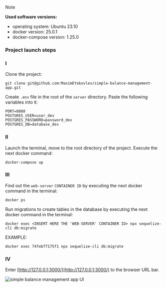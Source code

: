 > [!NOTE]
> **Used software versions:**
> - operating system: Ubuntu 23.10
> - docker version: 25.0.1
> - docker-compose version: 1.25.0

### Project launch steps

### I

Clone the project:

```
git clone git@github.com:MaximEYakovlev/simple-balance-management-app.git
```

Create `.env` file in the root of the `server` directory.
Paste the following variables into it:

```
PORT=8080
POSTGRES_USER=user_dev
POSTGRES_PASSWORD=password_dev
POSTGRES_DB=database_dev
```

### II

Launch the terminal, move to the root directory of the project.
Execute the next docker command:

```
docker-compose up
```

### III

Find out the `web-server` `CONTAINER ID` by executing the next docker command in the terminal:

```
docker ps
```

Run migrations to create tables in the database by executing the next docker command in the terminal:

```
docker exec <INSERT HERE THE 'WEB-SERVER' CONTAINER ID> npx sequelize-cli db:migrate
```

EXAMPLE:

```
docker exec 74febf7175f1 npx sequelize-cli db:migrate
```

### IV

Enter [http://127.0.0.1:3000/](http://127.0.0.1:3000/) to the browser URL bar.

![simple balance management app UI](https://github.com/MaximEYakovlev/simple-balance-management-app/assets/61206936/b2c9fa59-afdf-4b45-bdf4-48e4df3c2bd6)

